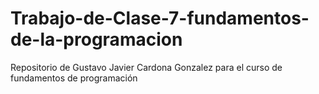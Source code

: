 # Trabajo-de-Clase-7-fundamentos-de-la-programacion
Repositorio de Gustavo Javier Cardona Gonzalez para el curso de fundamentos de programación
